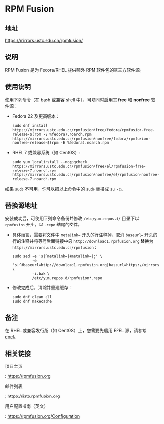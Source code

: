 # RPM Fusion

## 地址

<https://mirrors.ustc.edu.cn/rpmfusion/>

## 说明

RPM Fusion 是为 Fedora/RHEL 提供额外 RPM 软件包的第三方软件源。

## 使用说明

使用下列命令（在 bash 或兼容 shell 中），可以同时启用其 **free** 和 **nonfree** 软件源：

- Fedora 22 及更高版本：

    ```shell
    sudo dnf install https://mirrors.ustc.edu.cn/rpmfusion/free/fedora/rpmfusion-free-release-$(rpm -E %fedora).noarch.rpm https://mirrors.ustc.edu.cn/rpmfusion/nonfree/fedora/rpmfusion-nonfree-release-$(rpm -E %fedora).noarch.rpm
    ```

- RHEL 7 或兼容系统（如 CentOS）:

    ```shell
    sudo yum localinstall --nogpgcheck https://mirrors.ustc.edu.cn/rpmfusion/free/el/rpmfusion-free-release-7.noarch.rpm https://mirrors.ustc.edu.cn/rpmfusion/nonfree/el/rpmfusion-nonfree-release-7.noarch.rpm
    ```

如果 `sudo` 不可用，你可以把以上命令中的 `sudo` 替换成 `su -c`。

## 替换源地址

安装成功后，可使用下列命令备份并修改 `/etc/yum.repos.d/` 目录下以 `rpmfusion` 开头，以 `.repo` 结尾的文件。

- 具体而言，需要将文件中 `metalink=` 开头的行注释掉，取消 `baseurl=` 开头的行的注释并将等号后面链接中的 `http://download1.rpmfusion.org` 替换为 `https://mirrors.ustc.edu.cn/rpmfusion`：

    ```shell
    sudo sed -e 's|^metalink=|#metalink=|g' \
             -e 's|^#baseurl=http://download1.rpmfusion.org|baseurl=https://mirrors.ustc.edu.cn/rpmfusion|g' \
             -i.bak \
             /etc/yum.repos.d/rpmfusion*.repo
    ```

- 修改完成后，清除并重建缓存：

    ```shell
    sudo dnf clean all
    sudo dnf makecache
    ```

## 备注

在 RHEL 或兼容发行版（如 CentOS）上，您需要先启用 EPEL 源，请参考 [epel](epel.md)。

## 相关链接

项目主页

:   <https://rpmfusion.org>

邮件列表

:   <https://lists.rpmfusion.org>

用户配置指南（英文）

:   <https://rpmfusion.org/Configuration>
